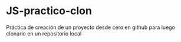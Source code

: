 # JS-practico-clon
Práctica de creación de un proyecto desde cero en github para luego clonarlo en un repositorio local
